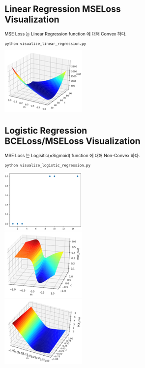 # Linear Regression MSELoss Visualization
MSE Loss 는 Linear Regression function 에 대해 Convex 하다.

```
python visualize_linear_regression.py
```

<img src="figures/linear_regression_mse.PNG" width="50%">


# Logistic Regression BCELoss/MSELoss Visualization

MSE Loss 는 Logisitic(=Sigmoid) function 에 대해 Non-Convex 하다.

```
python visualize_logistic_regression.py
```

<img src="figures/logistic_regression_dataset.PNG" width="50%">

<img src="figures/logistic_regression_mse.PNG" width="50%">

<img src="figures/logistic_regression_bce.PNG" width="50%">
